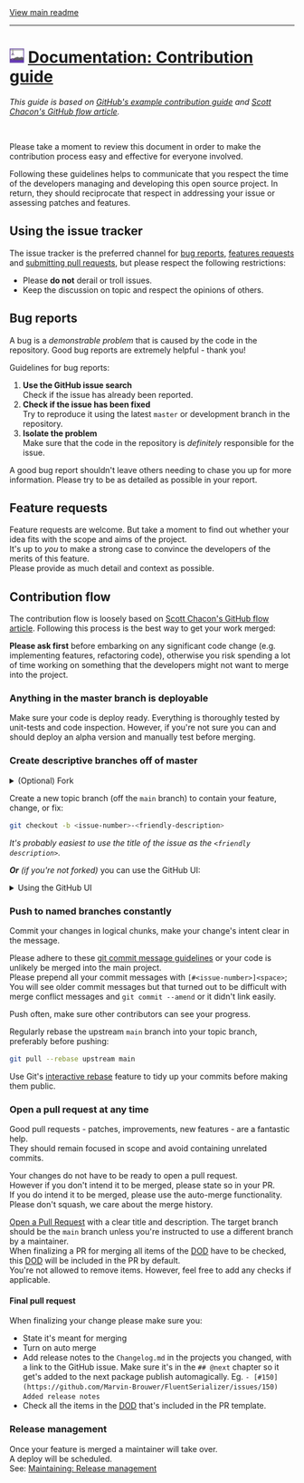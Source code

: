 [//]: # (Links)

[github-contribution-guide]: https://github.com/roots/guidelines/blob/master/CONTRIBUTING.md
[github-flow]: http://scottchacon.com/2011/08/31/github-flow.html

[//]: # (Header)

<a href="https://github.com/Marvin-Brouwer/FluentSerializer#readme">
	View main readme
</a><hr/>
<h1>
	<img alt="icon" width="26" height="26"
		src="/docs/logo/Logo.default.optimized.svg" />
	<a href="/docs/help/Contributing.md#readme">
		Documentation: Contribution guide
	</a>
</h1>

_This guide is based on [GitHub's example contribution guide][github-contribution-guide] 
and [Scott Chacon's GitHub flow article][github-flow]._  

<br/>

[//]: # (Body)

Please take a moment to review this document in order to make the contribution process easy and effective for everyone involved.

Following these guidelines helps to communicate that you respect the time of the developers managing and developing this open  source project.
In return, they should reciprocate that respect in addressing your issue or assessing patches and features.

## Using the issue tracker  
  
The issue tracker is the preferred channel for [bug reports](#bug-reports), [features requests](#feature-requests) and [submitting pull requests](#pull-requests), but please respect the following restrictions:  
  
* Please **do not** derail or troll issues.
* Keep the discussion on topic and respect the opinions of others.

## Bug reports  
  
A bug is a _demonstrable problem_ that is caused by the code in the repository.
Good bug reports are extremely helpful - thank you!

Guidelines for bug reports:

1. **Use the GitHub issue search**  
   Check if the issue has already been reported.
2. **Check if the issue has been fixed**  
   Try to reproduce it using the latest `master` or development branch in the repository.
3. **Isolate the problem**  
   Make sure that the code in the repository is _definitely_ responsible for the issue.

A good bug report shouldn't leave others needing to chase you up for more
information. Please try to be as detailed as possible in your report.

## Feature requests  
  
Feature requests are welcome. But take a moment to find out whether your idea fits with the scope and aims of the project.  
It's up to *you* to make a strong case to convince the developers of the merits of this feature.  
Please provide as much detail and context as possible.

## Contribution flow  
  
The contribution flow is loosely based on [Scott Chacon's GitHub flow article][github-flow].
Following this process is the best way to get your work merged:

**Please ask first** before embarking on any significant code change (e.g. implementing features, refactoring code), otherwise you risk spending a lot of time working on something that the developers might not want to merge into the project.

### Anything in the master branch is deployable  
  
Make sure your code is deploy ready.
Everything is thoroughly tested by unit-tests and code inspection.
However, if you're not sure you can and should deploy an alpha version and manually test before merging.

### Create descriptive branches off of master  
  
<details>
   <summary>(Optional) Fork</summary>
   <br/>

[Fork](http://help.github.com/fork-a-repo/) the repo, clone your fork, and configure the remotes:

```bash
# Clone your fork of the repo into the current directory
git clone https://github.com/<your-username>/<repo-name>
# Navigate to the newly cloned directory
cd <repo-name>
# Assign the original repo to a remote called "upstream"
git remote add upstream https://github.com/<upsteam-owner>/<repo-name>
```

**If you cloned a while ago,** get the latest changes from upstream:

```bash
git checkout main
git pull upstream main
```

</details>
  
Create a new topic branch (off the `main` branch) to contain your feature, change, or fix:

```bash
git checkout -b <issue-number>-<friendly-description>
```

_It's probably easiest to use the title of the issue as the `<friendly description>`._

_**Or** (if you're not forked)_ you can use the GitHub UI:

<details>
	<summary>Using the GitHub UI</summary>

![Create a branch form an issue](./images/github-create-branch.png)  
![Create a branch form an issue wizard](./images/github-create-branch-wizard.png)  

</details>  

### Push to named branches constantly  
  
Commit your changes in logical chunks, make your change's intent clear in the message.  

Please adhere to these [git commit message guidelines](http://tbaggery.com/2008/04/19/a-note-about-git-commit-messages.html) or your code is unlikely be merged into the main project.  
Please prepend all your commit messages with `[#<issue-number>]<space>`;  
You will see older commit messages but that turned out to be difficult with merge conflict messages and `git commit --amend` or it didn't link easily.  

Push often, make sure other contributors can see your progress.

Regularly rebase the upstream `main` branch into your topic branch, preferably before pushing:

   ```bash
   git pull --rebase upstream main
   ```

Use Git's [interactive rebase](https://help.github.com/articles/interactive-rebase) feature to tidy up your commits before making them public.

### Open a pull request at any time  

[dod]: /.github/pull_request_template.md#definition-of-done
  
Good pull requests - patches, improvements, new features - are a fantastic help.  
They should remain focused in scope and avoid containing unrelated commits.

Your changes do not have to be ready to open a pull request.  
However if you don't intend it to be merged, please state so in your PR.  
If you do intend it to be merged, please use the auto-merge functionality.  
Please don't squash, we care about the merge history.  

[Open a Pull Request](https://help.github.com/articles/using-pull-requests/) with a clear title and description.
The target branch should be the `main` branch unless you're instructed to use a different branch by a maintainer.  
When finalizing a PR for merging all items of the [DOD][dod] have to be checked, this [DOD][dod] will be included in the PR by default.  
You're not allowed to remove items. However, feel free to add any checks if applicable.

#### Final pull request  
  
When finalizing your change please make sure you:

* State it's meant for merging
* Turn on auto merge
* Add release notes to the `Changelog.md` in the projects you changed, with a link to the GitHub issue.
  Make sure it's in the `## @next` chapter so it get's added to the next package publish automagically.
  Eg. `- [#150](https://github.com/Marvin-Brouwer/FluentSerializer/issues/150) Added release notes`
* Check all the items in the [DOD][dod] that's included in the PR template.

### Release management  
  
Once your feature is merged a maintainer will take over.  
A deploy will be scheduled.  
See: [Maintaining: Release management](./Maintaining.md#release-management)
